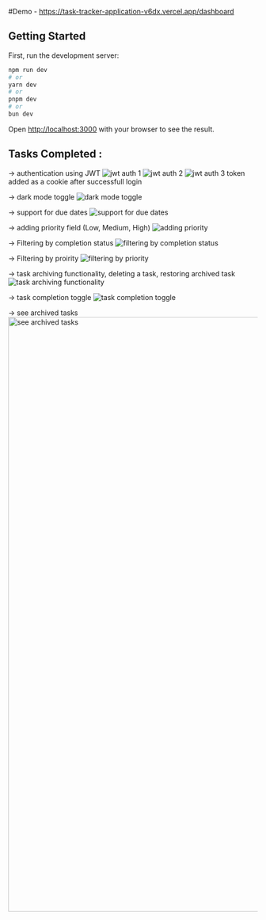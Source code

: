 
#Demo - https://task-tracker-application-v6dx.vercel.app/dashboard
## Getting Started

First, run the development server:

```bash
npm run dev
# or
yarn dev
# or
pnpm dev
# or
bun dev
```

Open [http://localhost:3000](http://localhost:3000) with your browser to see the result.

## Tasks Completed :

→ authentication using JWT
![jwt auth 1](https://github.com/user-attachments/assets/851949a9-304b-4868-af9c-5cbfc4e9771f)
![jwt auth 2](https://github.com/user-attachments/assets/94766a25-50e7-4774-850e-067a1faf1c2d)
![jwt auth 3](https://github.com/user-attachments/assets/b3c9b0a5-e341-4297-8f3f-4d9204cea063)
                  token added as a cookie after successfull login

→ dark mode toggle
![dark mode toggle](https://github.com/user-attachments/assets/a58c20d9-411c-4c5b-96a7-1a896db5f544)

→ support for due dates
![support for due dates](https://github.com/user-attachments/assets/93bfee2d-a1ed-427d-9308-128d8d935888)

→ adding priority field (Low, Medium, High)
![adding priority](https://github.com/user-attachments/assets/7b9747b6-e578-4fa4-b8f1-583592ea897b)

→ Filtering by completion status 
![filtering by completion status](https://github.com/user-attachments/assets/b6d7d45f-dd8a-4aec-9106-adf0e5858222)

→ Filtering by proirity
![filtering by priority](https://github.com/user-attachments/assets/e504b390-fb45-4dba-84fc-352950897f4c)

→ task archiving functionality, deleting a task, restoring archived task
![task archiving functionality](https://github.com/user-attachments/assets/704bed7d-e6bf-41e9-aa45-9f36c696446c)

→ task completion toggle
![task completion toggle](https://github.com/user-attachments/assets/92bdb836-60fc-4e6c-92ef-b04e22b183ba)

→ see archived tasks
<img width="1202" alt="see archived tasks" src="https://github.com/user-attachments/assets/607403e6-bacc-4471-bf22-8f8215948f62" />
